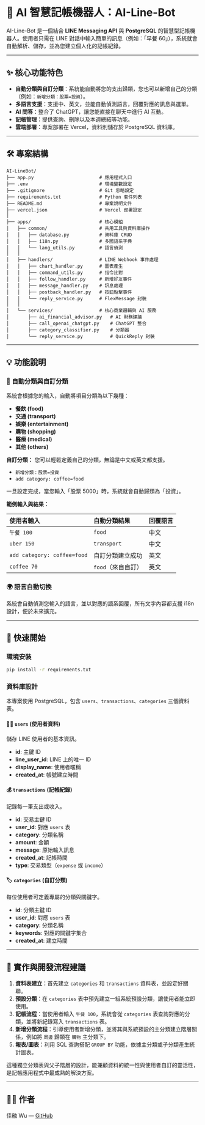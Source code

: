 # 🤖 AI 智慧記帳機器人：AI-Line-Bot

AI-Line-Bot 是一個結合 **LINE Messaging API** 與 **PostgreSQL** 的智慧型記帳機器人。使用者只需在 LINE 對話中輸入簡單的訊息（例如：「早餐 60」），系統就會自動解析、儲存，並為您建立個人化的記帳紀錄。

-----

## ✨ 核心功能特色

  * **自動分類與自訂分類**：系統能自動將您的支出歸類，您也可以新增自己的分類（例如：`新增分類：股票=投資`）。
  * **多語言支援**：支援中、英文，並能自動偵測語言，回覆對應的訊息與選單。
  * **AI 問答**：整合了 ChatGPT，讓您能直接在聊天中進行 AI 互動。
  * **記帳管理**：提供查詢、刪除以及本週總結等功能。
  * **雲端部署**：專案部署在 Vercel，資料則儲存於 PostgreSQL 資料庫。

-----

## 🛠️ 專案結構

```
AI-LineBot/
├── app.py                        # 應用程式入口
├── .env                          # 環境變數設定
├── .gitignore                    # Git 忽略設定
├── requirements.txt              # Python 套件列表
├── README.md                     # 專案說明文件
├── vercel.json                   # Vercel 部署設定
│
├── apps/                         # 核心模組
│   ├── common/                   # 共用工具與資料庫操作
│   │   ├── database.py           # 資料庫 CRUD
│   │   ├── i18n.py               # 多國語系字典
│   │   └── lang_utils.py         # 語言偵測
│   │
│   ├── handlers/                 # LINE Webhook 事件處理
│   │   ├── chart_handler.py      # 圖表產生
│   │   ├── command_utils.py      # 指令比對
│   │   ├── follow_handler.py     # 新增好友事件
│   │   ├── message_handler.py    # 訊息處理
│   │   ├── postback_handler.py   # 按鈕點擊事件
│   │   └── reply_service.py      # FlexMessage 封裝
│   │
│   └── services/                 # 核心商業邏輯與 AI 服務
│       ├── ai_financial_advisor.py   # AI 財務建議
│       ├── call_openai_chatgpt.py    # ChatGPT 整合
│       ├── category_classifier.py    # 分類器
│       └── reply_service.py          # QuickReply 封裝
```

-----

## 💡 功能說明

### 📝 自動分類與自訂分類

系統會根據您的輸入，自動將項目分類為以下幾種：

  * **餐飲 (food)**
  * **交通 (transport)**
  * **娛樂 (entertainment)**
  * **購物 (shopping)**
  * **醫療 (medical)**
  * **其他 (others)**

**自訂分類：** 您可以輕鬆定義自己的分類，無論是中文或英文都支援。

  * `新增分類：股票=投資`
  * `add category: coffee=food`

一旦設定完成，當您輸入「股票 5000」時，系統就會自動歸類為「投資」。

**範例輸入與結果：**

| 使用者輸入 | 自動分類結果 | 回覆語言 |
| :--- | :--- | :--- |
| `午餐 100` | `food` | 中文 |
| `uber 150` | `transport` | 中文 |
| `add category: coffee=food` | 自訂分類建立成功 | 英文 |
| `coffee 70` | `food`（來自自訂） | 英文 |

### 🌍 語言自動切換

系統會自動偵測您輸入的語言，並以對應的語系回覆，所有文字內容都支援 i18n 設計，便於未來擴充。

-----

## 🚀 快速開始

### 環境安裝

```bash
pip install -r requirements.txt
```

### 資料庫設計

本專案使用 PostgreSQL，包含 `users`、`transactions`、`categories` 三個資料表。

#### 🧑‍💼 `users` (使用者資料)

儲存 LINE 使用者的基本資訊。

  * **id**: 主鍵 ID
  * **line\_user\_id**: LINE 上的唯一 ID
  * **display\_name**: 使用者暱稱
  * **created\_at**: 帳號建立時間

#### 💰 `transactions` (記帳紀錄)

記錄每一筆支出或收入。

  * **id**: 交易主鍵 ID
  * **user\_id**: 對應 `users` 表
  * **category**: 分類名稱
  * **amount**: 金額
  * **message**: 原始輸入訊息
  * **created\_at**: 記帳時間
  * **type**: 交易類型（`expense` 或 `income`）

#### 🏷️ `categories` (自訂分類)

每位使用者可定義專屬的分類與關鍵字。

  * **id**: 分類主鍵 ID
  * **user\_id**: 對應 `users` 表
  * **category**: 分類名稱
  * **keywords**: 對應的關鍵字集合
  * **created\_at**: 建立時間

-----

## 📄 實作與開發流程建議

1.  **資料表建立**：首先建立 `categories` 和 `transactions` 資料表，並設定好關聯。
2.  **預設分類**：在 `categories` 表中預先建立一組系統預設分類，讓使用者能立即使用。
3.  **記帳流程**：當使用者輸入 `午餐 100`，系統會從 `categories` 表查詢對應的分類，並將新紀錄寫入 `transactions` 表。
4.  **新增分類流程**：引導使用者新增分類，並將其與系統預設的主分類建立階層關係，例如將 `周邊` 歸類在 `購物` 主分類下。
5.  **報表/圖表**：利用 SQL 查詢搭配 `GROUP BY` 功能，依據主分類或子分類產生統計圖表。

這種獨立分類表與父子階層的設計，能兼顧資料的統一性與使用者自訂的靈活性，是記帳應用程式中最成熟的解決方案。

-----

## 🧑‍💻 作者

佳融 Wu — [GitHub](https://www.google.com/search?q=https://github.com/your-github-profile)